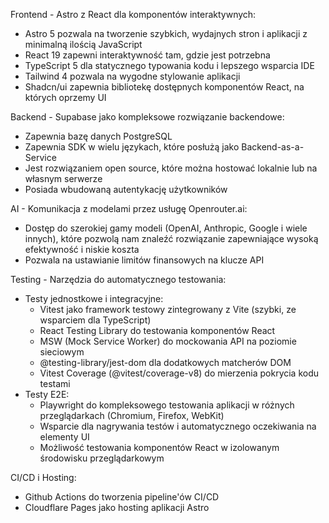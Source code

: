 ﻿Frontend - Astro z React dla komponentów interaktywnych:

- Astro 5 pozwala na tworzenie szybkich, wydajnych stron i aplikacji z minimalną ilością JavaScript
- React 19 zapewni interaktywność tam, gdzie jest potrzebna
- TypeScript 5 dla statycznego typowania kodu i lepszego wsparcia IDE
- Tailwind 4 pozwala na wygodne stylowanie aplikacji
- Shadcn/ui zapewnia bibliotekę dostępnych komponentów React, na których oprzemy UI

Backend - Supabase jako kompleksowe rozwiązanie backendowe:

- Zapewnia bazę danych PostgreSQL
- Zapewnia SDK w wielu językach, które posłużą jako Backend-as-a-Service
- Jest rozwiązaniem open source, które można hostować lokalnie lub na własnym serwerze
- Posiada wbudowaną autentykację użytkowników

AI - Komunikacja z modelami przez usługę Openrouter.ai:

- Dostęp do szerokiej gamy modeli (OpenAI, Anthropic, Google i wiele innych), które pozwolą nam znaleźć rozwiązanie zapewniające wysoką efektywność i niskie koszta
- Pozwala na ustawianie limitów finansowych na klucze API

Testing - Narzędzia do automatycznego testowania:

- Testy jednostkowe i integracyjne:
  - Vitest jako framework testowy zintegrowany z Vite (szybki, ze wsparciem dla TypeScript)
  - React Testing Library do testowania komponentów React
  - MSW (Mock Service Worker) do mockowania API na poziomie sieciowym
  - @testing-library/jest-dom dla dodatkowych matcherów DOM
  - Vitest Coverage (@vitest/coverage-v8) do mierzenia pokrycia kodu testami
- Testy E2E:
  - Playwright do kompleksowego testowania aplikacji w różnych przeglądarkach (Chromium, Firefox, WebKit)
  - Wsparcie dla nagrywania testów i automatycznego oczekiwania na elementy UI
  - Możliwość testowania komponentów React w izolowanym środowisku przeglądarkowym

CI/CD i Hosting:

- Github Actions do tworzenia pipeline'ów CI/CD
- Cloudflare Pages jako hosting aplikacji Astro
